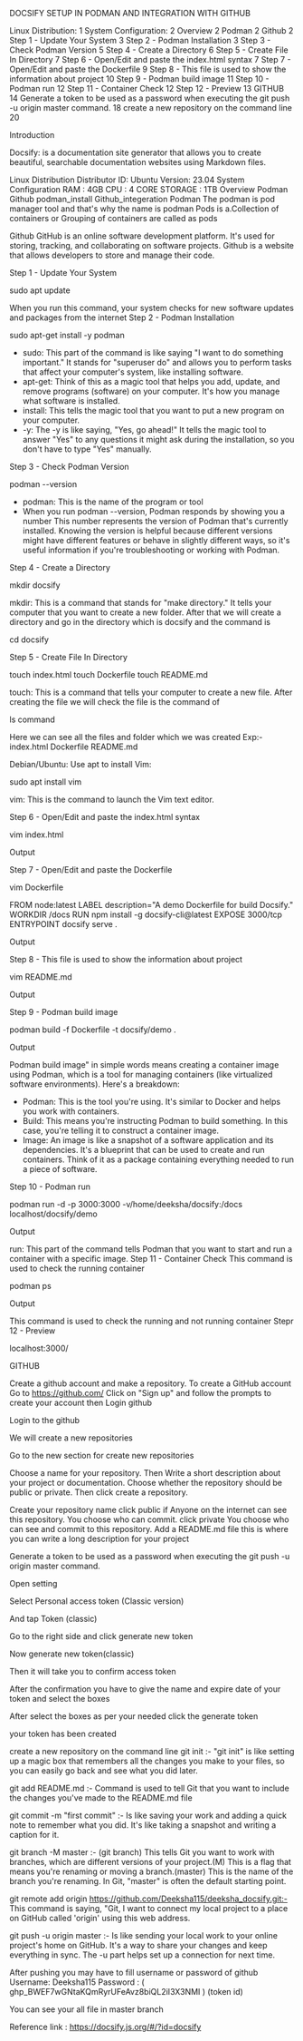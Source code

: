 DOCSIFY SETUP IN PODMAN AND INTEGRATION WITH GITHUB

Linux Distribution:	1
System Configuration:	2
Overview	2
Podman	2
 Github	2
Step 1 - Update Your System	3
Step 2 - Podman Installation	3
Step 3 - Check Podman Version	5
Step 4 - Create a Directory	6
Step 5 - Create File In Directory	7
Step 6 - Open/Edit and paste the index.html syntax	7
Step 7 - Open/Edit and paste the Dockerfile	9
Step 8 - This file is used to show the information about project	10
Step 9 - Podman build image	11
Step 10 - Podman run	12
Step 11 - Container Check	12
Step 12 - Preview	13
GITHUB	14
Generate a token to be used as a password when executing the git push -u origin master command.	18
create a new repository on the command line	20

Introduction 

Docsify: is a documentation site generator that allows you to create beautiful, searchable documentation websites using Markdown files.

Linux Distribution
Distributor ID: Ubuntu
Version: 23.04
System Configuration
RAM : 4GB
CPU : 4 CORE
STORAGE : 1TB
Overview
Podman
Github
podman_install
Github_integeration
 Podman
The podman is pod manager tool and that's why the name is podman
Pods is a.Collection of containers or Grouping of containers are called as pods


Github
GitHub is an online software development platform. It's used for storing, tracking, and collaborating on software projects.
Github is a website that allows developers to store and manage their code.
















Step 1 - Update Your System


sudo apt update




 When you run this command, your system checks for new software updates and packages from the internet
Step 2 - Podman Installation



sudo apt-get install -y podman




- sudo: This part of the command is like saying "I want to do something important." It stands for "superuser do" and allows you to perform tasks that affect your computer's system, like installing software.
- apt-get: Think of this as a magic tool that helps you add, update, and remove programs (software) on your computer. It's how you manage what software is installed.
- install: This tells the magic tool that you want to put a new program on your computer.
- -y: The -y is like saying, "Yes, go ahead!" It tells the magic tool to answer "Yes" to any questions it might ask during the installation, so you don't have to type "Yes" manually.


Step 3 - Check Podman Version


podman --version








- podman: This is the name of the program or tool
- When you run podman --version, Podman responds by showing you a number  This number represents the version of Podman that's currently installed. Knowing the version is helpful because different versions might have different features or behave in slightly different ways, so it's useful information if you're troubleshooting or working with Podman.








Step 4 - Create a Directory


mkdir docsify






 mkdir: This is a command that stands for "make directory." It tells your computer that you want to create a new folder.
After that we will create a directory and go in the directory which is docsify and the command is 



cd docsify 



















Step 5 - Create File In Directory


touch index.html
touch Dockerfile
touch README.md




 touch: This is a command that tells your computer to create a new file.
After creating the file we will check the file is the command of 



ls command



Here we can see all the files and folder which we was created 
Exp:- index.html  Dockerfile  README.md 






Debian/Ubuntu:
Use apt to install Vim:

sudo apt install vim










 vim: This is the command to launch the Vim text editor.












Step 6 - Open/Edit and paste the index.html syntax




vim index.html





<!DOCTYPE html>
<html>
  <head>
    <meta http-equiv="X-UA-Compatible" content="IE=edge,chrome=1" />
    <meta name="viewport" content="width=device-width,initial-scale=1" />
    <meta charset="UTF-8" />
    <link
      rel="stylesheet"
      href="//cdn.jsdelivr.net/npm/docsify@4/themes/vue.css"
    />
  </head>
  <body>
    <div id="app"></div>
    <script>
      window.$docsify = {
        //...
      };
    </script>
    <script src="//cdn.jsdelivr.net/npm/docsify@4"></script>
  </body>
</html>


Output 



Step 7 - Open/Edit and paste the Dockerfile


vim Dockerfile








FROM node:latest
  LABEL description="A demo Dockerfile for build Docsify."
  WORKDIR /docs
  RUN npm install -g docsify-cli@latest
  EXPOSE 3000/tcp
  ENTRYPOINT docsify serve .


Output 







Step 8 - This file is used to show the information about project



vim README.md








Output 



Step 9 - Podman build image



podman build -f Dockerfile -t docsify/demo .



Output 



 Podman build image" in simple words means creating a container image using Podman, which is a tool for managing containers (like virtualized software environments). Here's a breakdown:
- Podman: This is the tool you're using. It's similar to Docker and helps you work with containers.
- Build: This means you're instructing Podman to build something. In this case, you're telling it to construct a container image.
- Image: An image is like a snapshot of a software application and its dependencies. It's a blueprint that can be used to create and run containers. Think of it as a package containing everything needed to run a piece of software.


Step 10 - Podman run


podman run -d -p 3000:3000 -v/home/deeksha/docsify:/docs localhost/docsify/demo



Output 

 run: This part of the command tells Podman that you want to start and run a container with a specific image.
Step 11 - Container Check
This command is used to check the running  container 


  
podman ps 


Output 


This command is used to check the running and not running container 
Stepr 12 - Preview





localhost:3000/


GITHUB

Create a github account and make a repository. To create a GitHub account Go to https://github.com/ Click on "Sign up" and follow the prompts to create your account then Login github







Login to the github 



 We will create a new repositories

Go to the new section for create new repositories 



Choose a name for your repository. Then Write a short description about your project or documentation. Choose whether the repository should be public or private. Then click create a repository.





















Create your repository name 
 click public if Anyone on the internet can see this repository. You choose who can commit. 
click private You choose who can see and commit to this repository.
Add a README.md file this is where you can write a long description for your project















Generate a token to be used as a password when executing the git push -u origin master command.


Open setting











Select Personal access token (Classic version)



And tap Token (classic)



Go to the right side and click generate new token

Now  generate new token(classic)

Then it will take you to confirm access token





After the confirmation you have to give the name and expire date of your token and select the boxes 





After select the boxes as per your needed 
click the generate token 





 your token has been created



create a new repository on the command line
git init :- "git init" is like setting up a magic box that remembers all the changes you make to your files, so you can easily go back and see what you did later.



git add README.md :- Command is used to tell Git that you want to include the changes you've made to the README.md file



git commit -m "first commit" :- Is like saving your work and adding a quick note to remember what you did. It's like taking a snapshot and writing a caption for it.







git branch -M master :- (git branch) This tells Git you want to work with branches, which are different versions of your project.(M) This is a flag that means you're renaming or moving a branch.(master) This is the name of the branch you're renaming. In Git, "master" is often the default starting point.















git remote add origin https://github.com/Deeksha115/deeksha_docsify.git:- This command is saying, "Git, I want to connect my local project to a place on GitHub called 'origin' using this web address.
 










git push -u origin master :- Is like sending your local work to your online project's home on GitHub. It's a way to share your changes and keep everything in sync. The -u part helps set up a connection for next time.





After pushing you may have to fill username or password of github 
Username: Deeksha115
Password : ( 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 ) (token id)







You can see your all file in master branch 




Reference link : https://docsify.js.org/#/?id=docsify













